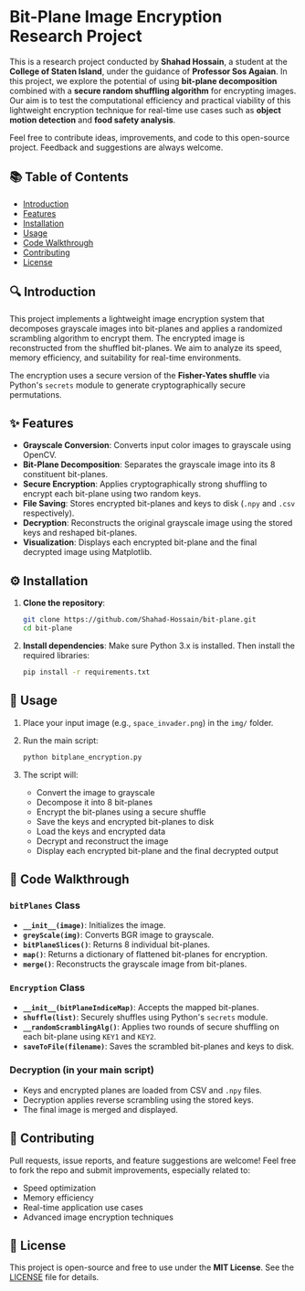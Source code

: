 # Bit-Plane Image Encryption Research Project

This is a research project conducted by **Shahad Hossain**, a student at the **College of Staten Island**, under the guidance of **Professor Sos Agaian**. In this project, we explore the potential of using **bit-plane decomposition** combined with a **secure random shuffling algorithm** for encrypting images. Our aim is to test the computational efficiency and practical viability of this lightweight encryption technique for real-time use cases such as **object motion detection** and **food safety analysis**.

Feel free to contribute ideas, improvements, and code to this open-source project. Feedback and suggestions are always welcome.

## 📚 Table of Contents

- [Introduction](#introduction)
- [Features](#features)
- [Installation](#installation)
- [Usage](#usage)
- [Code Walkthrough](#code-walkthrough)
- [Contributing](#contributing)
- [License](#license)

## 🔍 Introduction

This project implements a lightweight image encryption system that decomposes grayscale images into bit-planes and applies a randomized scrambling algorithm to encrypt them. The encrypted image is reconstructed from the shuffled bit-planes. We aim to analyze its speed, memory efficiency, and suitability for real-time environments.

The encryption uses a secure version of the **Fisher-Yates shuffle** via Python's `secrets` module to generate cryptographically secure permutations.

## ✨ Features

- **Grayscale Conversion**: Converts input color images to grayscale using OpenCV.
- **Bit-Plane Decomposition**: Separates the grayscale image into its 8 constituent bit-planes.
- **Secure Encryption**: Applies cryptographically strong shuffling to encrypt each bit-plane using two random keys.
- **File Saving**: Stores encrypted bit-planes and keys to disk (`.npy` and `.csv` respectively).
- **Decryption**: Reconstructs the original grayscale image using the stored keys and reshaped bit-planes.
- **Visualization**: Displays each encrypted bit-plane and the final decrypted image using Matplotlib.

## ⚙️ Installation

1. **Clone the repository**:
   ```bash
   git clone https://github.com/Shahad-Hossain/bit-plane.git
   cd bit-plane
   ```

2. **Install dependencies**:
   Make sure Python 3.x is installed. Then install the required libraries:
   ```bash
   pip install -r requirements.txt
   ```

## 🚀 Usage

1. Place your input image (e.g., `space_invader.png`) in the `img/` folder.

2. Run the main script:
   ```bash
   python bitplane_encryption.py
   ```

3. The script will:
   - Convert the image to grayscale
   - Decompose it into 8 bit-planes
   - Encrypt the bit-planes using a secure shuffle
   - Save the keys and encrypted bit-planes to disk
   - Load the keys and encrypted data
   - Decrypt and reconstruct the image
   - Display each encrypted bit-plane and the final decrypted output

## 🧠 Code Walkthrough

### `bitPlanes` Class
- **`__init__(image)`**: Initializes the image.
- **`greyScale(img)`**: Converts BGR image to grayscale.
- **`bitPlaneSlices()`**: Returns 8 individual bit-planes.
- **`map()`**: Returns a dictionary of flattened bit-planes for encryption.
- **`merge()`**: Reconstructs the grayscale image from bit-planes.

### `Encryption` Class
- **`__init__(bitPlaneIndiceMap)`**: Accepts the mapped bit-planes.
- **`shuffle(list)`**: Securely shuffles using Python's `secrets` module.
- **`__randomScramblingAlg()`**: Applies two rounds of secure shuffling on each bit-plane using `KEY1` and `KEY2`.
- **`saveToFile(filename)`**: Saves the scrambled bit-planes and keys to disk.

### Decryption (in your main script)
- Keys and encrypted planes are loaded from CSV and `.npy` files.
- Decryption applies reverse scrambling using the stored keys.
- The final image is merged and displayed.

## 👥 Contributing

Pull requests, issue reports, and feature suggestions are welcome! Feel free to fork the repo and submit improvements, especially related to:
- Speed optimization
- Memory efficiency
- Real-time application use cases
- Advanced image encryption techniques

## 📝 License

This project is open-source and free to use under the **MIT License**. See the [LICENSE](LICENSE) file for details.
